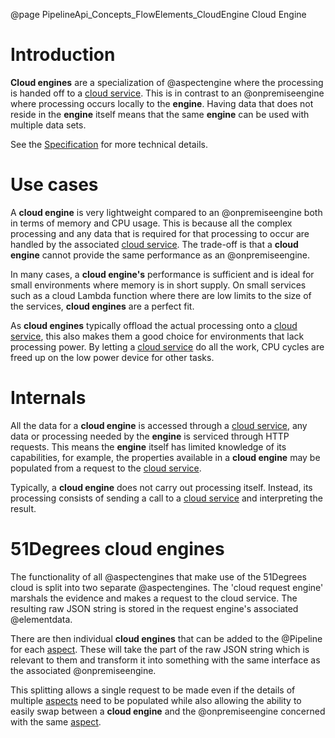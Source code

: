 @page PipelineApi_Concepts_FlowElements_CloudEngine Cloud Engine

# Introduction

**Cloud engines** are a specialization of @aspectengine where the processing is handed off to a
[cloud service](@term{CloudService}). This is in contrast to an @onpremiseengine where processing 
occurs locally to the **engine**. Having data that does not reside
in the **engine** itself means that the same **engine** can be used with multiple data sets.

See the
[Specification](https://github.com/51Degrees/specifications/blob/main/pipeline-specification/conceptual-overview.md#cloud-aspect-engine)
for more technical details.

# Use cases

A **cloud engine** is very lightweight compared to an @onpremiseengine both in terms of memory and CPU usage.
This is because all the complex processing and any data that is required for that processing to occur are handled
by the associated [cloud service](@term{CloudService}). The trade-off is that a **cloud engine**
cannot provide the same performance as an @onpremiseengine.

In many cases, a **cloud engine's** performance is sufficient and is ideal for small environments where
memory is in short supply. On small services such as a cloud Lambda function where there are low limits to the size of
the services, **cloud engines** are a perfect fit.

As **cloud engines** typically offload the actual processing onto a [cloud service](@term{CloudService}), this
also makes them a good choice for environments that lack processing power. By letting a
[cloud service](@term{CloudService}) do all the work, CPU cycles are freed up on the low power device for other
tasks.

# Internals

All the data for a **cloud engine** is accessed through a [cloud service](@term{CloudService}), any data
or processing needed by the **engine** is serviced through HTTP requests. This means the **engine** itself
has limited knowledge of its capabilities, for example, the properties available in a **cloud engine** may be
populated from a request to the [cloud service](@term{CloudService}).

Typically, a **cloud engine** does not carry out processing itself. Instead, its processing consists of sending
a call to a [cloud service](@term{CloudService}) and interpreting the result.

# 51Degrees cloud engines

The functionality of all @aspectengines that make use of the 51Degrees cloud is split into two 
separate @aspectengines.
The 'cloud request engine' marshals the evidence and makes a request to the cloud service. The resulting
raw JSON string is stored in the request engine's associated @elementdata.

There are then individual **cloud engines** that can be added to the @Pipeline for each [aspect](@term{Aspect}). These will take
the part of the raw JSON string which is relevant to them and transform it into something with the same interface
as the associated @onpremiseengine.

This splitting allows a single request to be made even if the details of multiple [aspects](@term{Aspect}) need to be 
populated while also allowing the ability to easily swap between a **cloud engine** and the @onpremiseengine 
concerned with the same [aspect](@term{Aspect}).

